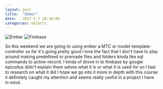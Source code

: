 ```yaml
---
layout: post
title:  "Ember"
date:   2017-1-7 20:18:04
categories: objects
---
```


![Ember](http://emberjs.com/images/tomster-sm.png) ![Firebase](https://tctechcrunch2011.files.wordpress.com/2013/06/firebase-logo.jpeg)

So this weekend we are going to using ember a MTC or model-template-controller so far it's going pretty good I love the fact that I don't have to play around making predefined or premade files and folders kinda like sql commands to active-record. I kinda of drove in to firebase by google epicodus didn't explain them selves what it is or what it is used for so I had to research on what it did I hope we go into it more in depth with this course it definitely caught my attention and seems really useful in a project I have in mind.
